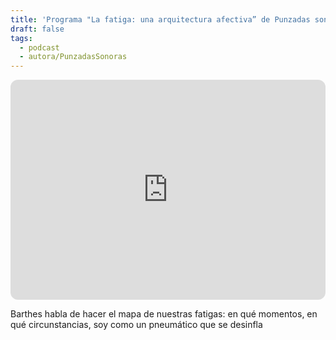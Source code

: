 ```yaml
---
title: 'Programa "La fatiga: una arquitectura afectiva” de Punzadas sonoras'
draft: false
tags:
  - podcast
  - autora/PunzadasSonoras
---
```

<iframe style="border-radius:12px" src="https://open.spotify.com/embed/episode/67pfCdJtLOtd56QrBmRHZ4?utm_source=generator" width="100%" height="352" frameBorder="0" allowfullscreen="" allow="autoplay; clipboard-write; encrypted-media; fullscreen; picture-in-picture" loading="lazy"></iframe>

Barthes habla de hacer el mapa de nuestras fatigas: en qué momentos, en qué circunstancias, soy como un pneumático que se desinfla
